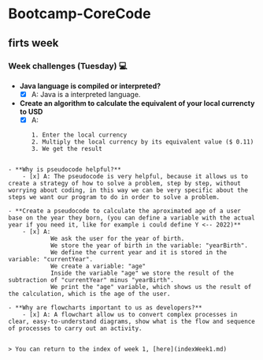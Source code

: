 # Bootcamp-CoreCode

## firts week
### Week challenges (Tuesday) 💻
- **Java language is compiled or interpreted?**
	- [x] A: Java is a interpreted language.

- **Create an algorithm to calculate the equivalent of your local currencty to USD**
	- [x] A:
		```
        1. Enter the local currency
        2. Multiply the local currency by its equivalent value ($ 0.11)
        3. We get the result
```

- **Why is pseudocode helpful?**
	- [x] A: The pseudocode is very helpful, because it allows us to create a strategy of how to solve a problem, step by step, without worrying about coding, in this way we can be very specific about the steps we want our program to do in order to solve a problem.

- **Create a pseudocode to calculate the aproximated age of a user base on the year they born, (you can define a variable with the actual year if you need it, like for example i could define Y <-- 2022)**
	- [x] A:
			We ask the user for the year of birth.
			We store the year of birth in the variable: "yearBirth".
			We define the current year and it is stored in the variable: "currentYear".
			We create a variable: "age"
			Inside the variable "age" we store the result of the subtraction of "currentYear" minus "yearBirth".
			We print the "age" variable, which shows us the result of the calculation, which is the age of the user.

- **Why are flowcharts important to us as developers?**
	- [x] A: A flowchart allow us to convert complex processes in clear, easy-to-understand diagrams, show what is the flow and sequence of processes to carry out an activity.


> You can return to the index of week 1, [here](indexWeek1.md)